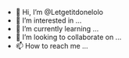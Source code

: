 - 👋 Hi, I’m @Letgetitdonelolo
- 👀 I’m interested in ...
- 🌱 I’m currently learning ...
- 💞️ I’m looking to collaborate on ...
- 📫 How to reach me ...

<!---
Letgetitdonelolo/Letgetitdonelolo is a ✨ special ✨ repository because its `README.md` (this file) appears on your GitHub profile.
You can click the Preview link to take a look at your changes.
--->
